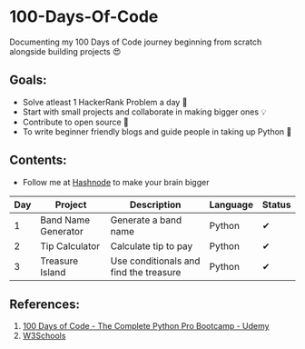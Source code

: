 # 100-Days-Of-Code
Documenting my 100 Days of Code journey beginning from scratch alongside building projects 😍

## Goals:
- Solve atleast 1 HackerRank Problem a day 🧠
- Start with small projects and collaborate in making bigger ones 💡
- Contribute to open source 🤝
- To write beginner friendly blogs and guide people in taking up Python 📖

## Contents:
- Follow me at [Hashnode](https://shalu01m.hashnode.dev/) to make your brain bigger

| Day | Project                               | Description                                                                           | Language                      | Status |
| --- | ------------------------------------- | ------------------------------------------------------------------------------------- | ----------------------------- | ------ |
| 1   | Band Name Generator                   | Generate a band name                                                                  | Python                        |  ✔    |
| 2   | Tip Calculator                        | Calculate tip to pay                                                                  | Python                        |  ✔    | 
| 3   | Treasure Island                       | Use conditionals and find the treasure                                                | Python                        |  ✔    |


## References:
1. [100 Days of Code - The Complete Python Pro Bootcamp - Udemy](https://www.udemy.com/course/100-days-of-code/)
2. [W3Schools](https://w3schools.com/python)
